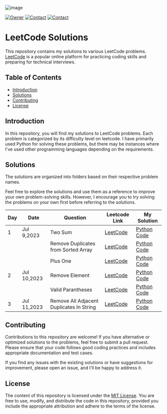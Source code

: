 ![image](https://github.com/omerahat/Leetcode-Solutions/assets/52050768/ac983c84-1778-47f1-9b8f-1137aa20e501)

[![Owner](https://img.shields.io/badge/owner-omerahat-red)](https://github.com/omerahat)
[![Contact](https://img.shields.io/badge/contact-linkedin-blue)](https://www.linkedin.com/in/omerahat/)
[![Contact](https://img.shields.io/badge/account-leetcode-orange)](https://leetcode.com/ahatomer45/)

# LeetCode Solutions

This repository contains my solutions to various LeetCode problems. [LeetCode](https://leetcode.com/problemset/all/) is a popular online platform for practicing coding skills and preparing for technical interviews.


## Table of Contents

- [Introduction](#introduction)
- [Solutions](#solutions)
- [Contributing](#contributing)
- [License](#license)

## Introduction

In this repository, you will find my solutions to LeetCode problems. Each problem is categorized by its difficulty level on leetcode. I have primarily used Python for solving these problems, but there may be instances where I've used other programming languages depending on the requirements.

## Solutions

The solutions are organized into folders based on their respective problem names. 

Feel free to explore the solutions and use them as a reference to improve your own problem-solving skills. However, I encourage you to try solving the problems on your own first before referring to the solutions.

| Day | Date        | Question                                 | Leetcode Link | My Solution     |
|-----|-------------|------------------------------------------|---------------|-----------------|
| 1   | Jul 9,2023  | Two Sum                                  | [LeetCode]()  | [Python Code]() |
|     |             | Remove Duplicates from Sorted Array      | [LeetCode]()  | [Python Code]() |
|     |             | Plus One                                 | [LeetCode]()  | [Python Code]() |
| 2   | Jul 10,2023 | Remove Element                           | [LeetCode]()  | [Python Code]() |
|     |             | Valid Parantheses                        | [LeetCode]()  | [Python Code]() |
| 3   | Jul 11,2023 | Remove All Adjacent Duplicates In String | [LeetCode]()  | [Python Code]() |


## Contributing

Contributions to this repository are welcome! If you have alternative or optimized solutions to the problems, feel free to submit a pull request. Please ensure that your code follows good coding practices and includes appropriate documentation and test cases.

If you find any issues with the existing solutions or have suggestions for improvement, please open an issue, and I'll be happy to address it.

## License

The content of this repository is licensed under the [MIT License](LICENSE). You are free to use, modify, and distribute the code in this repository, provided you include the appropriate attribution and adhere to the terms of the license.


